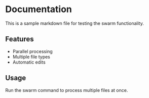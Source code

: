 # Documentation

This is a sample markdown file for testing the swarm functionality.

## Features

- Parallel processing
- Multiple file types
- Automatic edits

## Usage

Run the swarm command to process multiple files at once.